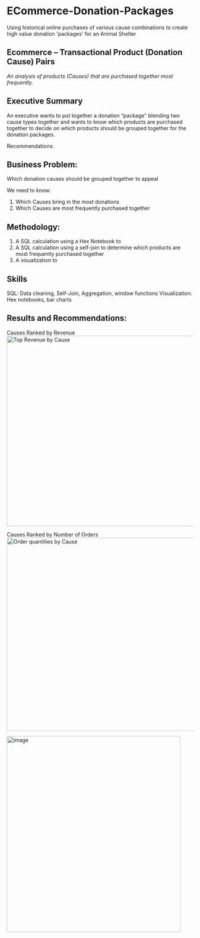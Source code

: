 # ECommerce-Donation-Packages
Using historical online purchases of various cause combinations to create high value donation 'packages' for an Animal Shelter

## Ecommerce – Transactional Product (Donation Cause) Pairs
<i> An analysis of products (Causes) that are purchased together most frequently. </i>


 ## Executive Summary
An executive wants to put together a donation “package” blending two cause types together and wants to know which products are purchased together to decide on which products should be grouped together for the donation packages.


 Recommendations:

 
## Business Problem: 
 Which donation causes should be grouped together to appeal 

We need to know:
1.	Which Causes bring in the most donations
2.	Which Causes are most frequently purchased together


## Methodology: 
1.	A SQL calculation using a Hex Notebook to 
2.	A SQL calculation using a self-join to determine which products are most frequently purchased together
3. A visualization to 

## Skills
SQL: Data cleaning, Self-Join, Aggregation, window functions
Visualization: Hex notebooks, bar charts

## Results and Recommendations:

Causes Ranked by Revenue
<img width="1138" height="512" alt="Top Revenue by Cause" src="https://github.com/user-attachments/assets/fabf79e7-a071-44c3-a685-c082cc9ff24f" />

Causes Ranked by Number of Orders
<img width="1127" height="520" alt="Order quantities by Cause" src="https://github.com/user-attachments/assets/41761250-b87c-4cc1-b076-6c59c0062879" />


<img width="468" height="527" alt="image" src="https://github.com/user-attachments/assets/6c684c5c-9b11-4cfa-92d2-1e15eb0839ac" />
